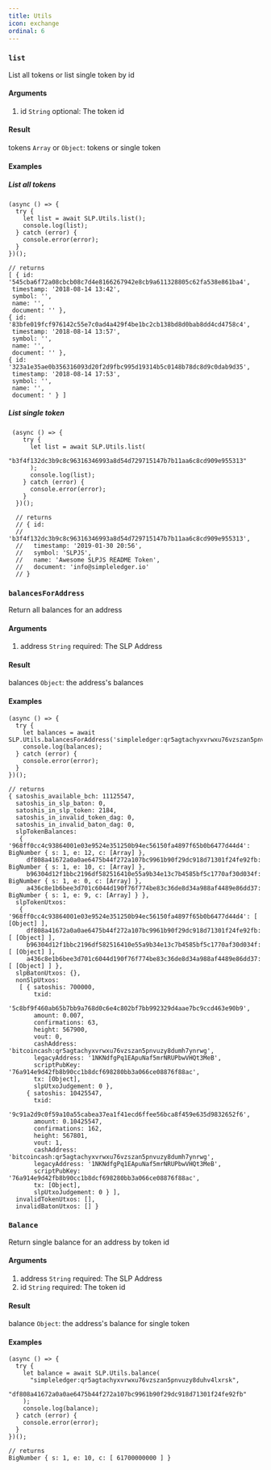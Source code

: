 ```yaml
---
title: Utils
icon: exchange
ordinal: 6
---
```


### `list`

List all tokens or list single token by id

#### Arguments

1.  id `String` optional: The token id

#### Result

tokens `Array` or `Object`: tokens or single token

#### Examples

##### List all tokens

    (async () => {
      try {
        let list = await SLP.Utils.list();
        console.log(list);
      } catch (error) {
        console.error(error);
      }
    })();

    // returns
    [ { id: '545cba6f72a08cbcb08c7d4e8166267942e8cb9a611328805c62fa538e861ba4',
     timestamp: '2018-08-14 13:42',
     symbol: '',
     name: '',
     document: '' },
    { id: '83bfe019fcf976142c55e7c0ad4a429f4be1bc2cb138bd8d0bab8dd4cd4758c4',
     timestamp: '2018-08-14 13:57',
     symbol: '',
     name: '',
     document: '' },
    { id: '323a1e35ae0b356316093d20f2d9fbc995d19314b5c0148b78dc8d9c0dab9d35',
     timestamp: '2018-08-14 17:53',
     symbol: '',
     name: '',
     document: ' } ]

##### List single token

     (async () => {
        try {
          let list = await SLP.Utils.list(
            "b3f4f132dc3b9c8c96316346993a8d54d729715147b7b11aa6c8cd909e955313"
          );
          console.log(list);
        } catch (error) {
          console.error(error);
        }
      })();

      // returns
      // { id:
      //   'b3f4f132dc3b9c8c96316346993a8d54d729715147b7b11aa6c8cd909e955313',
      //   timestamp: '2019-01-30 20:56',
      //   symbol: 'SLPJS',
      //   name: 'Awesome SLPJS README Token',
      //   document: 'info@simpleledger.io'
      // }

### `balancesForAddress`

Return all balances for an address

#### Arguments

1.  address `String` required: The SLP Address

#### Result

balances `Object`: the address's balances

#### Examples

    (async () => {
      try {
        let balances = await SLP.Utils.balancesForAddress('simpleledger:qr5agtachyxvrwxu76vzszan5pnvuzy8duhv4lxrsk');
        console.log(balances);
      } catch (error) {
        console.error(error);
      }
    })();

    // returns
    { satoshis_available_bch: 11125547,
      satoshis_in_slp_baton: 0,
      satoshis_in_slp_token: 2184,
      satoshis_in_invalid_token_dag: 0,
      satoshis_in_invalid_baton_dag: 0,
      slpTokenBalances:
       { '968ff0cc4c93864001e03e9524e351250b94ec56150fa4897f65b0b6477d44d4': BigNumber { s: 1, e: 12, c: [Array] },
         df808a41672a0a0ae6475b44f272a107bc9961b90f29dc918d71301f24fe92fb: BigNumber { s: 1, e: 10, c: [Array] },
         b96304d12f1bbc2196df582516410e55a9b34e13c7b4585bf5c1770af30d034f: BigNumber { s: 1, e: 0, c: [Array] },
         a436c8e1b6bee3d701c6044d190f76f774be83c36de8d34a988af4489e86dd37: BigNumber { s: 1, e: 9, c: [Array] } },
      slpTokenUtxos:
       { '968ff0cc4c93864001e03e9524e351250b94ec56150fa4897f65b0b6477d44d4': [ [Object] ],
         df808a41672a0a0ae6475b44f272a107bc9961b90f29dc918d71301f24fe92fb: [ [Object] ],
         b96304d12f1bbc2196df582516410e55a9b34e13c7b4585bf5c1770af30d034f: [ [Object] ],
         a436c8e1b6bee3d701c6044d190f76f774be83c36de8d34a988af4489e86dd37: [ [Object] ] },
      slpBatonUtxos: {},
      nonSlpUtxos:
       [ { satoshis: 700000,
           txid:
            '5c8bf9f460ab65b7bb9a768d0c6e4c802bf7bb992329d4aae7bc9ccd463e90b9',
           amount: 0.007,
           confirmations: 63,
           height: 567900,
           vout: 0,
           cashAddress: 'bitcoincash:qr5agtachyxvrwxu76vzszan5pnvuzy8dumh7ynrwg',
           legacyAddress: '1NKNdfgPq1EApuNaf5mrNRUPbwVHQt3MeB',
           scriptPubKey: '76a914e9d42fb8b90cc1b8dcf698280bb3a066ce08876f88ac',
           tx: [Object],
           slpUtxoJudgement: 0 },
         { satoshis: 10425547,
           txid:
            '9c91a2d9c0f59a10a55cabea37ea1f41ecd6ffee56bca8f459e635d9832652f6',
           amount: 0.10425547,
           confirmations: 162,
           height: 567801,
           vout: 1,
           cashAddress: 'bitcoincash:qr5agtachyxvrwxu76vzszan5pnvuzy8dumh7ynrwg',
           legacyAddress: '1NKNdfgPq1EApuNaf5mrNRUPbwVHQt3MeB',
           scriptPubKey: '76a914e9d42fb8b90cc1b8dcf698280bb3a066ce08876f88ac',
           tx: [Object],
           slpUtxoJudgement: 0 } ],
      invalidTokenUtxos: [],
      invalidBatonUtxos: [] }

### `Balance`

Return single balance for an address by token id

#### Arguments

1.  address `String` required: The SLP Address
2.  id `String` required: The token id

#### Result

balance `Object`: the address's balance for single token

#### Examples

    (async () => {
      try {
        let balance = await SLP.Utils.balance(
          "simpleledger:qr5agtachyxvrwxu76vzszan5pnvuzy8duhv4lxrsk",
          "df808a41672a0a0ae6475b44f272a107bc9961b90f29dc918d71301f24fe92fb"
        );
        console.log(balance);
      } catch (error) {
        console.error(error);
      }
    })();

    // returns
    BigNumber { s: 1, e: 10, c: [ 61700000000 ] }
